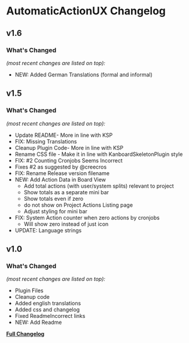 # AutomaticActionUX Changelog

## v1.6

### What's Changed

_(most recent changes are listed on top):_
- NEW: Added German Translations (formal and informal)


## v1.5

### What's Changed

_(most recent changes are listed on top):_
- Update README- More in line with KSP
- FIX: Missing Translations
- Cleanup Plugin Code- More in line with KSP
- Rename CSS file - Make it in line with KanboardSkeletonPlugin style
- FIX: #2 Counting Cronjobs Seems Incorrect
- Fixes #2 as suggested by @creecros
- FIX: Rename Release version filename
- NEW: Add Action Data in Board View
  - Add total actions (with user/system splits) relevant to project
  - Show totals as a separate mini bar
  - Show totals even if zero
  - do not show on Project Actions Listing page
  - Adjust styling for mini bar
- FIX: System Action counter when zero actions by cronjobs
  - Will show zero instead of just icon
- UPDATE: Language strings


## v1.0

### What's Changed

_(most recent changes are listed on top):_
- Plugin Files
- Cleanup code
- Added english translations
- Added css and changelog
- Fixed ReadmeIncorrect links
- NEW: Add Readme


 [**Full Changelog**](../master/changelog.md "See changes")
